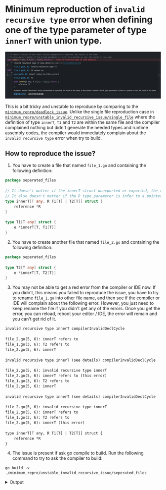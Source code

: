 # Minimum reproduction of `invalid recursive type` error when defining one of the type parameter of type `innerT` with union type.

![](../../../docs/images/screenshot_02.png)

This is a bit tricky and unstable to reproduce by comparing to the [`minimum_repro/deadlock_issue`](../../deadlock_issue). Unlike the single file reproduction case in [`minimum_repro/unstable_invalid_recursive_issue/single_file`](../single_file) where the definition of type `innerT`, `T1` and `T2` are
within the same file and the compiler complained nothing but didn't generate the needed types and runtime assembly codes, the compiler would immediately complain about the `invalid recursive type` error when try to build.

## How to reproduce the issue?

1. You have to create a file that named `file_1.go` and containing the following definition:

```go
package seperated_files

// It doesn't matter if the innerT struct unexported or exported, the result is the same.
// It also doesn't matter if the R type parameter is infer to a pointer or not, the result is the same.
type innerT[T any, R T1[T] | T2[T]] struct {
    reference *R
}

type T1[T any] struct {
    e *innerT[T, T1[T]]
}
```

2. You have to create another file that named `file_2.go` and containing the following definition:

```go
package seperated_files

type T2[T any] struct {
    e *innerT[T, T2[T]]
}
```

3. You may not be able to get a red error from the compiler or IDE now. If you didn't, this means you failed to reproduce the issue, you have to try to rename `file_1.go` into other file name, and then see if the compiler or IDE will complain about the following error. However, you just need to keep rename the file if you didn't get any of the errors. Once you get the error, you can reload, reboot your editor / IDE, the error will remain and you can't get rid of it.

```txt
invalid recursive type innerT compilerInvalidDeclCycle

file_2.go(5, 6): innerT refers to
file_1.go(3, 6): T2 refers to
file_2.go(5, 6): innerT

invalid recursive type innerT (see details) compilerInvalidDeclCycle

file_2.go(5, 6): invalid recursive type innerT
file_2.go(5, 6): innerT refers to (this error)
file_1.go(3, 6): T2 refers to
file_2.go(5, 6): innerT

invalid recursive type innerT (see details) compilerInvalidDeclCycle

file_2.go(5, 6): invalid recursive type innerT
file_2.go(5, 6): innerT refers to
file_1.go(3, 6): T2 refers to
file_2.go(5, 6): innerT (this error)

type innerT[T any, R T1[T] | T2[T]] struct {
    reference *R
}
```

4. The issue is present if ask go compile to build. Run the following command to try to ask the compiler to build:

```shell
go build -v ./minimum_repro/unstable_invalid_recursive_issue/seperated_files
```

<details>
<summary>Output</summary>

```shell
go build -v ./minimum_repro/unstable_invalid_recursive_issue/seperated_files
github.com/nekomeowww/recursive_generic_type_issue_reproduction/minimum_repro/unstable_invalid_recursive_issue/seperated_files
# github.com/nekomeowww/recursive_generic_type_issue_reproduction/minimum_repro/unstable_invalid_recursive_issue/seperated_files
minimum_repro/unstable_invalid_recursive_issue/seperated_files/file_1.go:3:6: invalid recursive type T2
        minimum_repro/unstable_invalid_recursive_issue/seperated_files/file_1.go:3:6: T2 refers to
        minimum_repro/unstable_invalid_recursive_issue/seperated_files/file_2.go:5:6: innerT refers to
        minimum_repro/unstable_invalid_recursive_issue/seperated_files/file_1.go:3:6: T2
```

</details>
